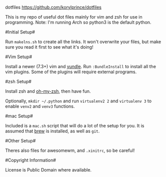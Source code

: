 dotfiles
<https://github.com/korylprince/dotfiles>

This is my repo of useful dot files mainly for vim and zsh for use in programming. Note: I'm running Arch so python3 is the default python.

#Initial Setup#

Run `makelns.sh` to create all the links. It won't overwrite your files, but make sure you read it first to see what it's doing!

#Vim Setup#

Install a newer (7.3+) vim and [vundle](https://github.com/gmarik/vundle). Run `:BundleInstall` to install all the vim plugins. Some of the plugins will require external programs.

#zsh Setup#

Install zsh and [oh-my-zsh](https://github.com/robbyrussell/oh-my-zsh), then have fun.

Optionally, `mkdir ~/.python` and run `virtualenv2 2` and `virtualenv 3` to enable `venv2` and `venv3` functions.

#mac Setup#

Included is a `mac.sh` script that will do a lot of the setup for you. It is assumed that [brew](http://brew.sh/) is installed, as well as `git`.

#Other Setup#

Theres also files for awesomewm, and `.xinitrc`, so be careful!

#Copyright Information#

License is Public Domain where available.
